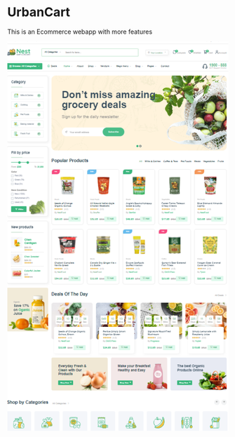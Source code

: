 # UrbanCart
This is an Ecommerce webapp with more features

<img src="https://github.com/wisdom-geek/UrbanCart/blob/main/static/assets/imgs/display/urbancart.png" alt="Urban Cart Logo" width="1000" heigth="500">
